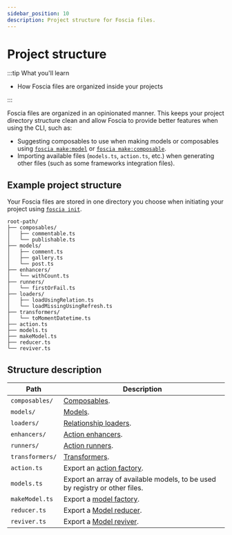 ```yaml
---
sidebar_position: 10
description: Project structure for Foscia files.
---
```


# Project structure

:::tip What you'll learn

- How Foscia files are organized inside your projects

:::

Foscia files are organized in an opinionated manner. This keeps your project
directory structure clean and allow Foscia to provide better features when
using the CLI, such as:

- Suggesting composables to use when making models or composables using
  [`foscia make:model`](/docs/digging-deeper/cli#makemodel-name) or
  [`foscia make:composable`](/docs/digging-deeper/cli#makecomposable-name).
- Importing available files (`models.ts`, `action.ts`, etc.) when
  generating other files (such as some frameworks integration files).

## Example project structure

Your Foscia files are stored in one directory you choose when initiating
your project using [`foscia init`](/docs/digging-deeper/cli#init-path).

```text title="Example of Foscia files structure inside a project"
root-path/
├── composables/
│   ├── commentable.ts
│   └── publishable.ts
├── models/
│   ├── comment.ts
│   ├── gallery.ts
│   └── post.ts
├── enhancers/
│   └── withCount.ts
├── runners/
│   └── firstOrFail.ts
├── loaders/
│   ├── loadUsingRelation.ts
│   └── loadMissingUsingRefresh.ts
├── transformers/
│   └── toMomentDatetime.ts
├── action.ts
├── models.ts
├── makeModel.ts
├── reducer.ts
└── reviver.ts
```

## Structure description

| Path            | Description                                                                             |
|-----------------|-----------------------------------------------------------------------------------------|
| `composables/`  | [Composables](/docs/digging-deeper/models/models-composition#composition).              |
| `models/`       | [Models](/docs/getting-started#defining-a-model).                                       |
| `loaders/`      | [Relationship loaders](/docs/digging-deeper/models/models-relations#loading-relations). |
| `enhancers/`    | [Action enhancers](/docs/digging-deeper/actions/custom-action-enhancers).               |
| `runners/`      | [Action runners](/docs/digging-deeper/actions/custom-action-runners).                   |
| `transformers/` | [Transformers](/docs/digging-deeper/models/models-transformers).                        |
| `action.ts`     | Export an [action factory](/docs/getting-started#action-factory).                       |
| `models.ts`     | Export an array of available models, to be used by registry or other files.             |
| `makeModel.ts`  | Export a [model factory](/docs/digging-deeper/models/models-composition#factory).       |
| `reducer.ts`    | Export a [Model reducer](/docs/digging-deeper/models/models-reduce-revive).             |
| `reviver.ts`    | Export a [Model reviver](/docs/digging-deeper/models/models-reduce-revive).             |
